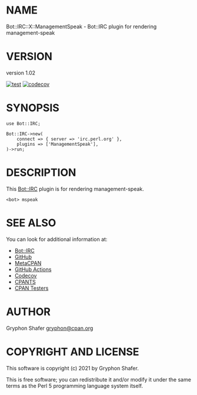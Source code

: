 # NAME

Bot::IRC::X::ManagementSpeak - Bot::IRC plugin for rendering management-speak

# VERSION

version 1.02

[![test](https://github.com/gryphonshafer/Bot-IRC-X-ManagementSpeak/workflows/test/badge.svg)](https://github.com/gryphonshafer/Bot-IRC-X-ManagementSpeak/actions?query=workflow%3Atest)
[![codecov](https://codecov.io/gh/gryphonshafer/Bot-IRC-X-ManagementSpeak/graph/badge.svg)](https://codecov.io/gh/gryphonshafer/Bot-IRC-X-ManagementSpeak)

# SYNOPSIS

    use Bot::IRC;

    Bot::IRC->new(
        connect => { server => 'irc.perl.org' },
        plugins => ['ManagementSpeak'],
    )->run;

# DESCRIPTION

This [Bot::IRC](https://metacpan.org/pod/Bot%3A%3AIRC) plugin is for rendering management-speak.

    <bot> mspeak

# SEE ALSO

You can look for additional information at:

- [Bot::IRC](https://metacpan.org/pod/Bot%3A%3AIRC)
- [GitHub](https://github.com/gryphonshafer/Bot-IRC-X-ManagementSpeak)
- [MetaCPAN](https://metacpan.org/pod/Bot::IRC::X::ManagementSpeak)
- [GitHub Actions](https://github.com/gryphonshafer/Bot-IRC-X-ManagementSpeak/actions)
- [Codecov](https://codecov.io/gh/gryphonshafer/Bot-IRC-X-ManagementSpeak)
- [CPANTS](http://cpants.cpanauthors.org/dist/Bot-IRC-X-ManagementSpeak)
- [CPAN Testers](http://www.cpantesters.org/distro/T/Bot-IRC-X-ManagementSpeak.html)

# AUTHOR

Gryphon Shafer <gryphon@cpan.org>

# COPYRIGHT AND LICENSE

This software is copyright (c) 2021 by Gryphon Shafer.

This is free software; you can redistribute it and/or modify it under
the same terms as the Perl 5 programming language system itself.

